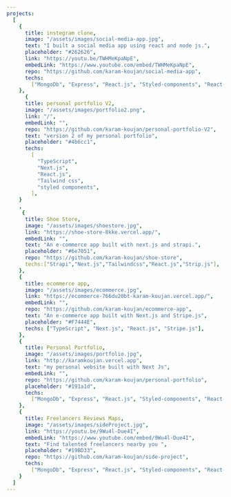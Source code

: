 ```yaml
---
projects:
  [
    {
      title: instegram clone,
      image: "/assets/images/social-media-app.jpg",
      text: "I built a social media app using react and node js.",
      placeholder: "#262626",
      link: "https://youtu.be/TWHMeKpaNpE",
      embedLink: "https://www.youtube.com/embed/TWHMeKpaNpE",
      repo: "https://github.com/karam-koujan/social-media-app",
      techs:
        ["MongoDb", "Express", "React.js", "Styled-components", "React-query"],
    },
      {
      title: personal portfolio V2,
      image: "/assets/images/portfolio2.png",
      link: "/",
      embedLink: "",
      repo: "https://github.com/karam-koujan/personal-portfolio-V2",
      text: "version 2 of my personal portfolio",
      placeholder: "#4b6cc1",
      techs:
        [
          "TypeScript",
          "Next.js",
          "React.js",
          "Tailwind css",
          "styled components",
        ],
    }
    ,
     {
      title: Shoe Store,
      image: "/assets/images/shoestore.jpg",
      link: "https://shoe-store-8kke.vercel.app/",
      embedLink: "",
      text: "An e-commerce app built with next.js and strapi.",
      placeholder: "#6e7051",
      repo: "https://github.com/karam-koujan/shoe-store",
      techs:["Strapi","Next.js","Tailwindcss","React.js","Strip.js"],
    },
    {
      title: ecommerce app,
      image: "/assets/images/ecommerce.jpg",
      link: "https://ecommerce-766du20bt-karam-koujan.vercel.app/",
      embedLink: "",
      repo: "https://github.com/karam-koujan/ecommerce-app",
      text: "An e-commerce app built with Next.js and Stripe.js",
      placeholder: "#F7444E",
      techs: ["TypeScript", "Next.js", "React.js", "Stripe.js"],
    },
    {
      title: Personal Portfolio,
      image: "/assets/images/portfolio.jpg",
      link: "http://karamkoujan.vercel.app",
      text: "my personal website built with Next Js",
      embedLink: "",
      repo: "https://github.com/karam-koujan/personal-portfolio",
      placeholder: "#191a1d",
      techs:
        ["MongoDb", "Express", "React.js", "Styled-components", "React-query"],
    },
    {
      title: Freelancers Reviews Maps,
      image: "/assets/images/sideProject.jpg",
      link: "https://youtu.be/9Wu4l-Due4I",
      embedLink: "https://www.youtube.com/embed/9Wu4l-Due4I",
      text: "Find talented freelancers nearby you ",
      placeholder: "#19BD33",
      repo: "https://github.com/karam-koujan/side-project",
      techs:
        ["MongoDb", "Express", "React.js", "Styled-components", "React-query"],
    }
  ]
---
```

